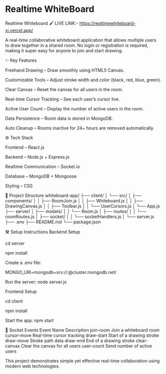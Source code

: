 # Realtime WhiteBoard
Realtime Whiteboard 🖌️
LIVE LINK:- https://realtimewhiteboard-xi.vercel.app/

A real-time collaborative whiteboard application that allows multiple users to draw together in a shared room. No login or registration is required, making it super easy for anyone to join and start drawing.

✨ Key Features

Freehand Drawing – Draw smoothly using HTML5 Canvas.

Customizable Tools – Adjust stroke width and color (black, red, blue, green).

Clear Canvas – Reset the canvas for all users in the room.

Real-time Cursor Tracking – See each user’s cursor live.

Active User Count – Display the number of active users in the room.

Data Persistence – Room data is stored in MongoDB.

Auto Cleanup – Rooms inactive for 24+ hours are removed automatically.

⚙️ Tech Stack

Frontend – React.js

Backend – Node.js + Express.js

Realtime Communication – Socket.io

Database – MongoDB + Mongoose

Styling – CSS

📂 Project Structure
whiteboard-app/
├── client/
│   └── src/
│       ├── components/
│       │   ├── RoomJoin.js
│       │   ├── Whiteboard.js
│       │   ├── DrawingCanvas.js
│       │   ├── Toolbar.js
│       │   └── UserCursors.js
│       └── App.js
├── server/
│   ├── models/
│   │   └── Room.js
│   ├── routes/
│   │   └── roomRoutes.js
│   ├── socket/
│   │   └── socketHandlers.js
│   └── server.js
├── .env
├── README.md
└── package.json

🛠️ Setup Instructions
Backend Setup

cd server

npm install

Create a .env file:

MONGO_URI=mongodb+srv://<username>:<password>@cluster.mongodb.net/


Run the server: node server.js

Frontend Setup

cd client

npm install

Start the app: npm start

🔌 Socket Events
Event Name	Description
join-room	Join a whiteboard room
cursor-move	Real-time cursor tracking
draw-start	Start of a drawing stroke
draw-move	Stroke path data
draw-end	End of a drawing stroke
clear-canvas	Clear the canvas for all users
user-count	Send number of active users

This project demonstrates simple yet effective real-time collaboration using modern web technologies.
